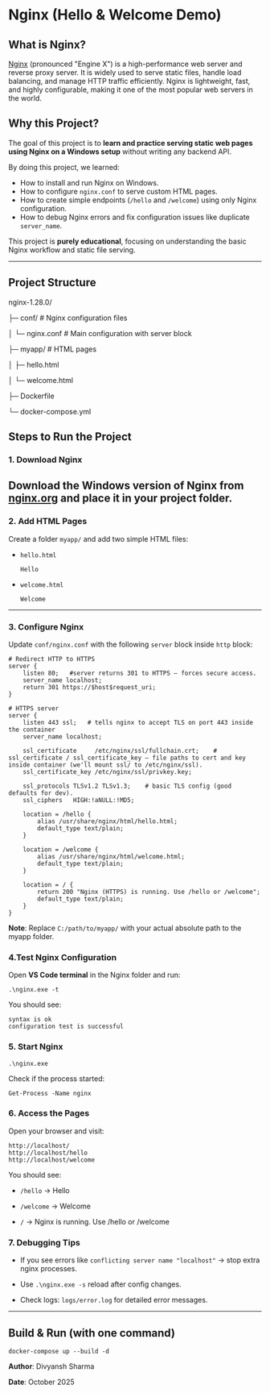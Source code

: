 # Nginx (Hello & Welcome Demo)

## What is Nginx?

[Nginx](https://www.nginx.com/) (pronounced "Engine X") is a high-performance web server and reverse proxy server. It is widely used to serve static files, handle load balancing, and manage HTTP traffic efficiently. Nginx is lightweight, fast, and highly configurable, making it one of the most popular web servers in the world.

## Why this Project?

The goal of this project is to **learn and practice serving static web pages using Nginx on a Windows setup** without writing any backend API.  

By doing this project, we learned:

* How to install and run Nginx on Windows.  
* How to configure `nginx.conf` to serve custom HTML pages.  
* How to create simple endpoints (`/hello` and `/welcome`) using only Nginx configuration.  
* How to debug Nginx errors and fix configuration issues like duplicate `server_name`.  

This project is **purely educational**, focusing on understanding the basic Nginx workflow and static file serving.

---

## Project Structure

nginx-1.28.0/

├─ conf/ # Nginx configuration files

│ └─ nginx.conf # Main configuration with server block

├─ myapp/ # HTML pages

│ ├─ hello.html

│ └─ welcome.html

├─ Dockerfile            

└─ docker-compose.yml 


## Steps to Run the Project

### 1. Download Nginx
Download the **Windows version of Nginx** from [nginx.org](https://nginx.org/en/download.html) and place it in your project folder.
 ---
 
### 2. Add HTML Pages
Create a folder `myapp/` and add two simple HTML files:
* `hello.html`  

  ```
  Hello
  ```
* `welcome.html`

    ```
    Welcome
    ```
---

### 3. Configure Nginx
Update `conf/nginx.conf` with the following `server` block inside `http` block:
```
# Redirect HTTP to HTTPS
server {
    listen 80;   #server returns 301 to HTTPS — forces secure access.
    server_name localhost;
    return 301 https://$host$request_uri;
}

# HTTPS server
server {
    listen 443 ssl;   # tells nginx to accept TLS on port 443 inside the container
    server_name localhost;

    ssl_certificate     /etc/nginx/ssl/fullchain.crt;    # ssl_certificate / ssl_certificate_key — file paths to cert and key inside container (we'll mount ssl/ to /etc/nginx/ssl).
    ssl_certificate_key /etc/nginx/ssl/privkey.key;

    ssl_protocols TLSv1.2 TLSv1.3;    # basic TLS config (good defaults for dev).
    ssl_ciphers   HIGH:!aNULL:!MD5;

    location = /hello {
        alias /usr/share/nginx/html/hello.html;
        default_type text/plain;
    }

    location = /welcome {
        alias /usr/share/nginx/html/welcome.html;
        default_type text/plain;
    }

    location = / {
        return 200 "Nginx (HTTPS) is running. Use /hello or /welcome";
        default_type text/plain;
    }
}

```
**Note**: Replace `C:/path/to/myapp/` with your actual absolute path to the myapp folder.



### 4.Test Nginx Configuration
Open **VS Code terminal** in the Nginx folder and run:
```
.\nginx.exe -t

```
You should see:
```
syntax is ok
configuration test is successful

```

### 5. Start Nginx
```
.\nginx.exe

```
Check if the process started:
```
Get-Process -Name nginx

```

### 6. Access the Pages
Open your browser and visit:
```
http://localhost/
http://localhost/hello
http://localhost/welcome
```
You should see:

* `/hello` → Hello

* `/welcome` → Welcome

* `/` → Nginx is running. Use /hello or /welcome


### 7. Debugging Tips
* If you see errors like `conflicting server name "localhost"` → stop extra nginx processes.

* Use `.\nginx.exe -s` reload after config changes.

* Check logs: `logs/error.log` for detailed error messages. 

---

## Build & Run (with one command)
```
docker-compose up --build -d

```

**Author**: Divyansh Sharma 

**Date**: October 2025

